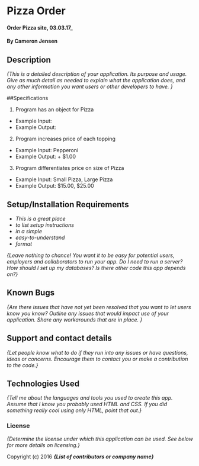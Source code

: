 # Pizza Order

#### Order Pizza site, 03.03.17_

#### By Cameron Jensen

## Description

_{This is a detailed description of your application. Its purpose and usage.  Give as much detail as needed to explain what the application does, and any other information you want users or other developers to have. }_

##Specifications
1. Program has an object for Pizza
  * Example Input:
  * Example Output:

2. Program increases price of each topping
  * Example Input: Pepperoni
  * Example Output: + $1.00

3. Program differentiates price on size of Pizza
  * Example Input: Small Pizza, Large Pizza
  * Example Output: $15.00, $25.00


## Setup/Installation Requirements

* _This is a great place_
* _to list setup instructions_
* _in a simple_
* _easy-to-understand_
* _format_

_{Leave nothing to chance! You want it to be easy for potential users, employers and collaborators to run your app. Do I need to run a server? How should I set up my databases? Is there other code this app depends on?}_

## Known Bugs

_{Are there issues that have not yet been resolved that you want to let users know you know?  Outline any issues that would impact use of your application.  Share any workarounds that are in place. }_

## Support and contact details

_{Let people know what to do if they run into any issues or have questions, ideas or concerns.  Encourage them to contact you or make a contribution to the code.}_

## Technologies Used

_{Tell me about the languages and tools you used to create this app. Assume that I know you probably used HTML and CSS. If you did something really cool using only HTML, point that out.}_

### License

*{Determine the license under which this application can be used.  See below for more details on licensing.}*

Copyright (c) 2016 **_{List of contributors or company name}_**
